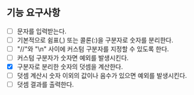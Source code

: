 ## 기능 요구사항

- [ ] 문자를 입력받는다.
- [ ] 기본적으로 쉼표(,) 또는 콜론(:)을 구분자로 숫자를 분리한다.
- [ ] "//"와 "\n" 사이에 커스텀 구분자를 지정할 수 있도록 한다.
- [ ] 커스텀 구분자가 숫자면 예외를 발생시킨다.
- [x] 구분자로 분리한 숫자의 덧셈을 계산한다.
- [ ] 덧셈 계산시 숫자 이외의 값이나 음수가 있으면 예외를 발생시킨다.
- [ ] 덧셈 결과를 출력한다.